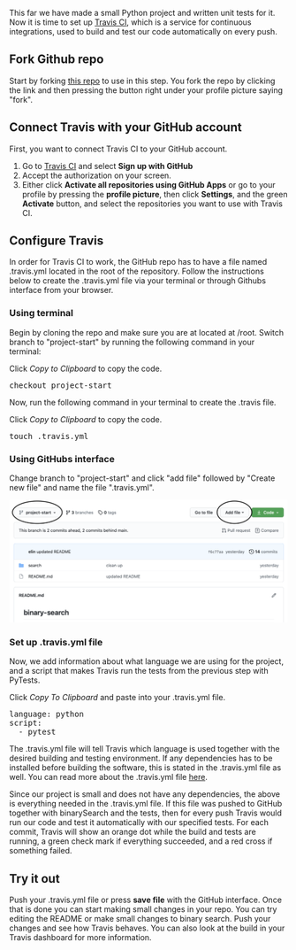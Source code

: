 This far we have made a small Python project and written unit tests for it.
Now it is time to set up [Travis CI](https://www.travis-ci.com), which is
a service for continuous integrations, used to build and test our code automatically on every push.  

## Fork Github repo
Start by forking [this repo](https://github.com/rymane/binary-search/tree/project-start) to use in this step.
You fork the repo by clicking the link and then pressing the button right under your profile picture saying "fork". 

## Connect Travis with your GitHub account
First, you want to connect Travis CI to your GitHub account. 
1. Go to [Travis CI](https://www.travis-ci.com) and select **Sign up with GitHub**
2. Accept the authorization on your screen.
3. Either click **Activate all repositories using GitHub Apps** or go to your profile by pressing
the **profile picture**, then click **Settings**, and the green **Activate** button, and select the repositories you want to use with Travis CI.

## Configure Travis
In order for Travis CI to work, the GitHub repo has to have a file named .travis.yml located in the root of the repository. 
Follow the instructions below to create the .travis.yml file via your terminal or through Githubs interface from your browser.

### Using terminal
Begin by cloning the repo and make sure you are at located at /root. 
Switch branch to "project-start" by running the following command in your terminal:

Click *Copy to Clipboard* to copy the code.

<pre class="file" data-target="clipboard">
checkout project-start
</pre>

Now, run the following command in your terminal to create the .travis file. 

Click *Copy to Clipboard* to copy the code.

<pre class="file" data-target="clipboard">
touch .travis.yml
</pre>

### Using GitHubs interface
Change branch to "project-start" and click "add file" followed by "Create new file" and name the file  ".travis.yml".

![GitHub interface](./assets/Git.png)
### Set up .travis.yml file
Now, we add information about what language we are using for the project, and a script that makes Travis run the tests from the previous step with PyTests.

Click *Copy To Clipboard* and paste into your .travis.yml file. 

<pre class="file" data-target="clipboard">
language: python
script: 
  - pytest
</pre>

The .travis.yml file will tell Travis which language is used together with the desired building and testing environment. If any dependencies has
to be installed before building the software, this is stated in the .travis.yml file as well. You can read more about the .travis.yml file [here](https://docs.travis-ci.com/user/tutorial/).

Since our project is small and does not have any dependencies, the above is everything needed in the .travis.yml file.
If this file was pushed to GitHub together with binarySearch and the tests, then for every push Travis
would run our code and test it automatically with our specified tests. For each commit, Travis will show
an orange dot while the build and tests are running, a green check mark if everything succeeded, and a red cross if something failed.

## Try it out
Push your .travis.yml file or press **save file** with the GitHub interface.
Once that is done you can start making small changes in your repo. You can try editing the README 
or make small changes to binary search. Push your changes and see how Travis behaves. You can also look at the 
build in your Travis dashboard for more information. 